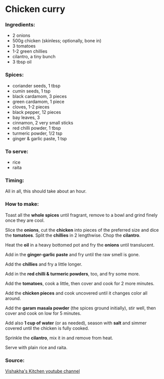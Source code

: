 # Chicken curry


### Ingredients:
* 2 onions
* 500g chicken (skinless; optionally, bone in)
* 3 tomatoes
* 1-2 green chillies
* cilantro, a tiny bunch
* 3 tbsp oil

### Spices:
* coriander seeds, 1 tbsp
* cumin seeds, 1 tsp
* black cardamom, 3 pieces
* green cardamom, 1 piece
* cloves, 1-2 pieces
* black pepper, 12 pieces
* bay leaves, 3
* cinnamon, 2 very small sticks
* red chilli powder, 1 tbsp
* turmeric powder, 1/2 tsp
* ginger & garlic paste, 1 tsp

### To serve:
* rice
* raita

### Timing:

All in all, this should take about an hour.


### How to make:

Toast all the **whole spices** until fragrant, remove to a bowl and grind finely once they are cool.

Slice the **onions**, cut the **chicken** into pieces of the preferred size and dice the **tomatoes**. Split the **chillies** in 2 lengthwise. Chop the **cilantro**.

Heat the **oil** in a heavy bottomed pot and fry the **onions** until translucent.

Add in the **ginger-garlic paste** and fry until the raw smell is gone.

Add the **chillies** and fry a little longer.

Add in the **red chilli & turmeric powders**, too, and fry some more.

Add the **tomatoes**, cook a little, then cover and cook for 2 more minutes.

Add the **chicken pieces** and cook uncovered until it changes color all around.

Add the **garam masala powder** (the spices ground initially), stir well, then cover and cook on low for 5 minutes.

Add also **1 cup of water** (or as needed), season with **salt** and simmer covered until the chicken is fully cooked.

Sprinkle the **cilantro**, mix it in and remove from heat.

Serve with plain rice and raita.


### Source:

[Vishakha's Kitchen youtube channel](https://www.youtube.com/watch?v=LRpP8bL8Mlg)
